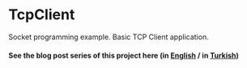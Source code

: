 # TcpClient

Socket programming example. Basic TCP Client application.

#### See the blog post series of this project here (in [English](https://perihanmirkelam.medium.com/socket-programming-on-android-tcp-server-example-e4552a957c08) / in [Turkish](https://www.mobiler.dev/post/android-socket-programlama))
